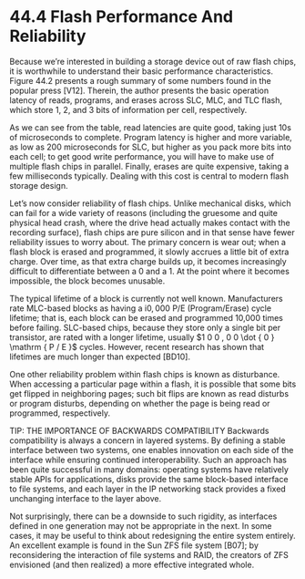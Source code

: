 # 44.4 Flash Performance And Reliability  

Because we’re interested in building a storage device out of raw flash chips, it is worthwhile to understand their basic performance characteristics. Figure 44.2 presents a rough summary of some numbers found in the popular press [V12]. Therein, the author presents the basic operation latency of reads, programs, and erases across SLC, MLC, and TLC flash, which store 1, 2, and 3 bits of information per cell, respectively.  

As we can see from the table, read latencies are quite good, taking just 10s of microseconds to complete. Program latency is higher and more variable, as low as 200 microseconds for SLC, but higher as you pack more bits into each cell; to get good write performance, you will have to make use of multiple flash chips in parallel. Finally, erases are quite expensive, taking a few milliseconds typically. Dealing with this cost is central to modern flash storage design.  

Let’s now consider reliability of flash chips. Unlike mechanical disks, which can fail for a wide variety of reasons (including the gruesome and quite physical head crash, where the drive head actually makes contact with the recording surface), flash chips are pure silicon and in that sense have fewer reliability issues to worry about. The primary concern is wear out; when a flash block is erased and programmed, it slowly accrues a little bit of extra charge. Over time, as that extra charge builds up, it becomes increasingly difficult to differentiate between a 0 and a 1. At the point where it becomes impossible, the block becomes unusable.  

The typical lifetime of a block is currently not well known. Manufacturers rate MLC-based blocks as having a $\mathrm { i 0 , 0 0 0 ~ P / E }$ (Program/Erase) cycle lifetime; that is, each block can be erased and programmed 10,000 times before failing. SLC-based chips, because they store only a single bit per transistor, are rated with a longer lifetime, usually $1 0 0 , 0 0 \dot { 0 } \mathrm { P / E }$ cycles. However, recent research has shown that lifetimes are much longer than expected [BD10].  

One other reliability problem within flash chips is known as disturbance. When accessing a particular page within a flash, it is possible that some bits get flipped in neighboring pages; such bit flips are known as read disturbs or program disturbs, depending on whether the page is being read or programmed, respectively.  

TIP: THE IMPORTANCE OF BACKWARDS COMPATIBILITY Backwards compatibility is always a concern in layered systems. By defining a stable interface between two systems, one enables innovation on each side of the interface while ensuring continued interoperability. Such an approach has been quite successful in many domains: operating systems have relatively stable APIs for applications, disks provide the same block-based interface to file systems, and each layer in the IP networking stack provides a fixed unchanging interface to the layer above.  

Not surprisingly, there can be a downside to such rigidity, as interfaces defined in one generation may not be appropriate in the next. In some cases, it may be useful to think about redesigning the entire system entirely. An excellent example is found in the Sun ZFS file system [B07]; by reconsidering the interaction of file systems and RAID, the creators of ZFS envisioned (and then realized) a more effective integrated whole.  

